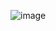 ![image](https://github-readme-stats.vercel.app/api/top-langs/?username=maxbossing&layout=compact&hide=Makefile,CMake,Roff,CSS,Shell,Brainfuck,Lua)
